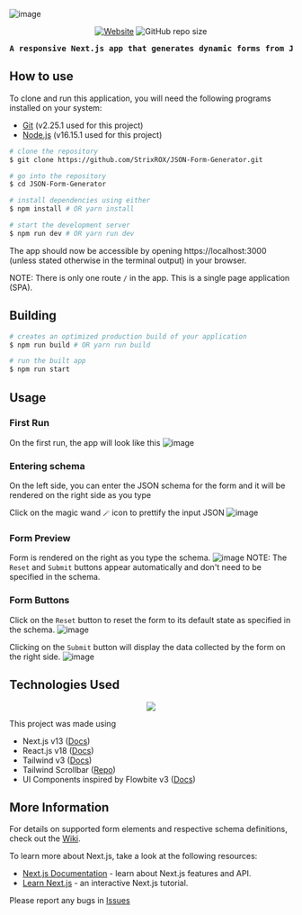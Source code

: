 ![image](https://user-images.githubusercontent.com/40167899/209675751-e51bd43b-1ad0-4e7c-a6b0-2658a6077f18.png)

<p align="center">
  <a href="https://frontend-assignment-iota.vercel.app/"><img alt="Website" src="https://img.shields.io/website?url=https%3A%2F%2Fjson-form-generator.vercel.app%2F"></a>
  <img alt="GitHub repo size" src="https://img.shields.io/github/repo-size/strixrox/frontend-assignment">
</p>
<pre align="center" style="font-weight: bold">A responsive Next.js app that generates dynamic forms from JSON UI schemas</pre>

## How to use
To clone and run this application, you will need the following programs installed on your system:
- [Git](https://git-scm.com/) (v2.25.1 used for this project)
- [Node.js](https://nodejs.org/en/) (v16.15.1 used for this project)
```bash
# clone the repository
$ git clone https://github.com/StrixROX/JSON-Form-Generator.git

# go into the repository
$ cd JSON-Form-Generator

# install dependencies using either
$ npm install # OR yarn install

# start the development server
$ npm run dev # OR yarn run dev
```
The app should now be accessible by opening https://localhost:3000 (unless stated otherwise in the terminal output) in your browser.

NOTE: There is only one route `/` in the app. This is a single page application (SPA).

## Building
```bash
# creates an optimized production build of your application
$ npm run build # OR yarn run build

# run the built app
$ npm run start
```

## Usage
### First Run
On the first run, the app will look like this
![image](https://user-images.githubusercontent.com/40167899/209680308-2c47d24a-e659-4245-8d93-781f7ba3e48b.png)

### Entering schema
On the left side, you can enter the JSON schema for the form and it will be rendered on the right side as you type

Click on the magic wand `🪄` icon to prettify the input JSON
![image](https://user-images.githubusercontent.com/40167899/209682841-38646c18-d933-4580-a028-40a51e8056af.png)

### Form Preview
Form is rendered on the right as you type the schema.
![image](https://user-images.githubusercontent.com/40167899/209682154-2a425e57-8f1a-4b7c-9266-0abc4ec08bb0.png)
NOTE: The `Reset` and `Submit` buttons appear automatically and don't need to be specified in the schema.

### Form Buttons
Click on the `Reset` button to reset the form to its default state as specified in the schema.
![image](https://user-images.githubusercontent.com/40167899/209683371-c8055e5a-8523-46d6-91b2-9a1bb56c6831.png)

Clicking on the `Submit` button will display the data collected by the form on the right side.
![image](https://user-images.githubusercontent.com/40167899/209683797-1d3b6fc6-1184-4b59-a0e9-829e635bbcd4.png)

## Technologies Used
<p align="center">
  <img src="https://user-images.githubusercontent.com/40167899/209702524-78f41e74-3f1f-4f7a-a32c-9cdfb79a8905.png" />
</p>

This project was made using
- Next.js v13 ([Docs](https://nextjs.org/docs))
- React.js v18 ([Docs](https://reactjs.org/docs/getting-started.html))
- Tailwind v3 ([Docs](https://tailwindcss.com/docs/))
- Tailwind Scrollbar ([Repo](https://github.com/adoxography/tailwind-scrollbar))
- UI Components inspired by Flowbite v3 ([Docs](https://flowbite.com/docs/))

## More Information
For details on supported form elements and respective schema definitions, check out the [Wiki](https://github.com/StrixROX/Frontend-Assignment/wiki).

To learn more about Next.js, take a look at the following resources:

- [Next.js Documentation](https://nextjs.org/docs) - learn about Next.js features and API.
- [Learn Next.js](https://nextjs.org/learn) - an interactive Next.js tutorial.

Please report any bugs in [Issues](https://github.com/StrixROX/Frontend-Assignment/issues)
